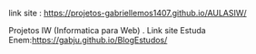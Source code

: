 link site : https://projetos-gabriellemos1407.github.io/AULASIW/

Projetos IW (Informatica para Web) .
Link site Estuda Enem:https://gabju.github.io/BlogEstudos/
